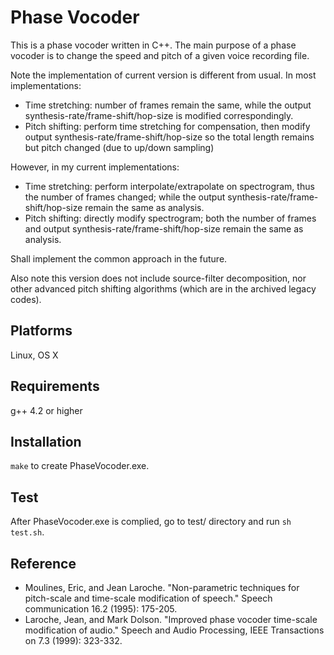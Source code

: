 Phase Vocoder
=============

This is a phase vocoder written in C++. The main purpose of a phase vocoder is to change the speed and pitch of a given voice recording file.

Note the implementation of current version is different from usual. In most implementations:
* Time stretching: number of frames remain the same, while the output synthesis-rate/frame-shift/hop-size is modified correspondingly.
* Pitch shifting: perform time stretching for compensation, then modify output synthesis-rate/frame-shift/hop-size so the total length remains but pitch changed (due to up/down sampling)

However, in my current implementations:
* Time stretching: perform interpolate/extrapolate on spectrogram, thus the number of frames changed; while the output synthesis-rate/frame-shift/hop-size remain the same as analysis.
* Pitch shifting: directly modify spectrogram; both the number of frames and output synthesis-rate/frame-shift/hop-size remain the same as analysis.

Shall implement the common approach in the future.

Also note this version does not include source-filter decomposition, nor other advanced pitch shifting algorithms (which are in the archived legacy codes).

Platforms
---------
Linux, OS X

Requirements
------------
g++ 4.2 or higher

Installation
------------
`make` to create PhaseVocoder.exe.

Test
----
After PhaseVocoder.exe is complied, go to test/ directory and run `sh test.sh`.

Reference
---------
- Moulines, Eric, and Jean Laroche. "Non-parametric techniques for pitch-scale and time-scale modification of speech." Speech communication 16.2 (1995): 175-205.
- Laroche, Jean, and Mark Dolson. "Improved phase vocoder time-scale modification of audio." Speech and Audio Processing, IEEE Transactions on 7.3 (1999): 323-332.
